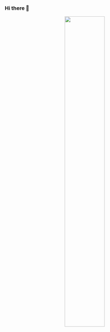 ### Hi there 👋

<p align="center">
  <img src="https://user-images.githubusercontent.com/37112240/91343908-b5f07200-e7cc-11ea-9296-59083025ebf0.gif" width=50% /> 
</p>

<!--
**Bill-Klay/Bill-Klay** is a ✨ _special_ ✨ repository because its `README.md` (this file) appears on your GitHub profile.

Here are some ideas to get you started:

- 🔭 I’m currently working on ...
- 🌱 I’m currently learning ...
- 👯 I’m looking to collaborate on ...
- 🤔 I’m looking for help with ...
- 💬 Ask me about ...
- 📫 How to reach me: ...
- 😄 Pronouns: ...
- ⚡ Fun fact: ...
-->

[github]: https://github.com/Bill-Klay
[output]: https://user-images.githubusercontent.com/37112240/91343908-b5f07200-e7cc-11ea-9296-59083025ebf0.gif

